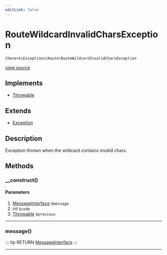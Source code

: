 ```yaml
---
editLink: false
---
```


# RouteWildcardInvalidCharsException

`Chevere\Exceptions\Route\RouteWildcardInvalidCharsException`

[view source](https://github.com/chevere/chevere/blob/master/exceptions/Route/RouteWildcardInvalidCharsException.php)

## Implements

- [Throwable](https://www.php.net/manual/class.throwable)

## Extends

- [Exception](../Core/Exception.md)

## Description

Exception thrown when the wildcard contains invalid chars.

## Methods

### __construct()

#### Parameters

1. [MessageInterface](../../Interfaces/Message/MessageInterface.md) `$message`
2. int `$code`
3. [Throwable](https://www.php.net/manual/class.throwable) `$previous`

---

### message()

::: tip RETURN
[MessageInterface](../../Interfaces/Message/MessageInterface.md)
:::

---
